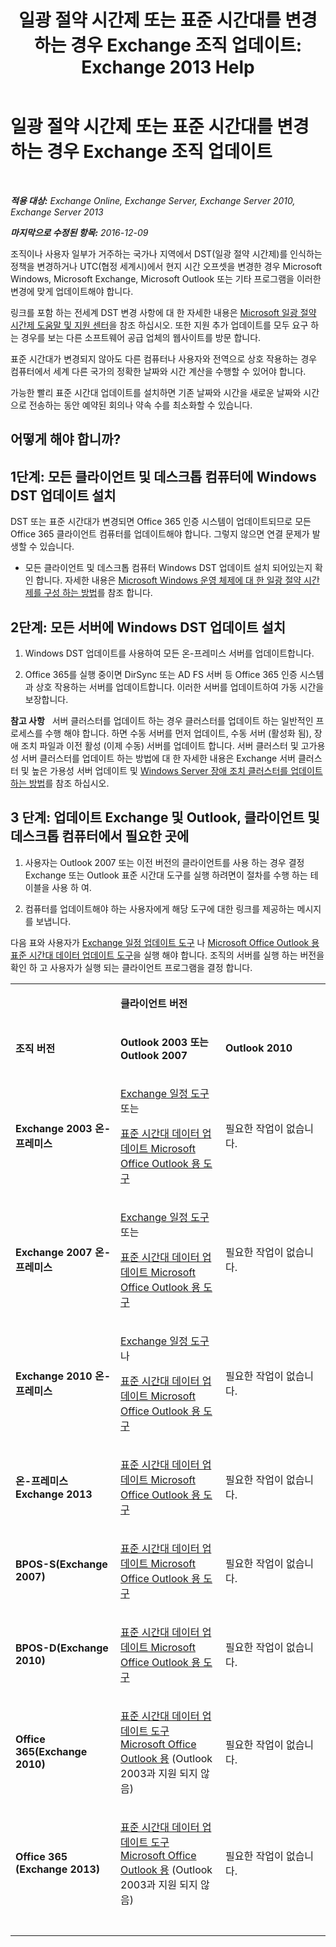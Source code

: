 ﻿---
title: '일광 절약 시간제 또는 표준 시간대를 변경 하는 경우 Exchange 조직 업데이트: Exchange 2013 Help'
TOCTitle: 일광 절약 시간제 또는 표준 시간대를 변경 하는 경우 Exchange 조직 업데이트
ms:assetid: 5b12615c-24cf-4f46-bf3c-2334dc734ef8
ms:mtpsurl: https://technet.microsoft.com/ko-kr/library/Hh530051(v=EXCHG.150)
ms:contentKeyID: 66452419
ms.date: 05/22/2018
mtps_version: v=EXCHG.150
ms.translationtype: MT
---

# 일광 절약 시간제 또는 표준 시간대를 변경 하는 경우 Exchange 조직 업데이트

 

_**적용 대상:** Exchange Online, Exchange Server, Exchange Server 2010, Exchange Server 2013_

_**마지막으로 수정된 항목:** 2016-12-09_

조직이나 사용자 일부가 거주하는 국가나 지역에서 DST(일광 절약 시간제)를 인식하는 정책을 변경하거나 UTC(협정 세계시)에서 현지 시간 오프셋을 변경한 경우 Microsoft Windows, Microsoft Exchange, Microsoft Outlook 또는 기타 프로그램을 이러한 변경에 맞게 업데이트해야 합니다.

링크를 포함 하는 전세계 DST 변경 사항에 대 한 자세한 내용은 [Microsoft 일광 절약 시간제 도움말 및 지원 센터](https://go.microsoft.com/fwlink/p/?linkid=99640)을 참조 하십시오. 또한 지원 추가 업데이트를 모두 요구 하는 경우를 보는 다른 소프트웨어 공급 업체의 웹사이트를 방문 합니다.

표준 시간대가 변경되지 않아도 다른 컴퓨터나 사용자와 전역으로 상호 작용하는 경우 컴퓨터에서 세계 다른 국가의 정확한 날짜와 시간 계산을 수행할 수 있어야 합니다.

가능한 빨리 표준 시간대 업데이트를 설치하면 기존 날짜와 시간을 새로운 날짜와 시간으로 전송하는 동안 예약된 회의나 약속 수를 최소화할 수 있습니다.

## 어떻게 해야 합니까?

## 1단계: 모든 클라이언트 및 데스크톱 컴퓨터에 Windows DST 업데이트 설치

DST 또는 표준 시간대가 변경되면 Office 365 인증 시스템이 업데이트되므로 모든 Office 365 클라이언트 컴퓨터를 업데이트해야 합니다. 그렇지 않으면 연결 문제가 발생할 수 있습니다.

  - 모든 클라이언트 및 데스크톱 컴퓨터 Windows DST 업데이트 설치 되어있는지 확인 합니다. 자세한 내용은 [Microsoft Windows 운영 체제에 대 한 일광 절약 시간제를 구성 하는 방법](http://go.microsoft.com/fwlink/p/?linkid=3052%26kbid=914387)를 참조 합니다.

## 2단계: 모든 서버에 Windows DST 업데이트 설치

1.  Windows DST 업데이트를 사용하여 모든 온-프레미스 서버를 업데이트합니다.

2.  Office 365를 실행 중이면 DirSync 또는 AD FS 서버 등 Office 365 인증 시스템과 상호 작용하는 서버를 업데이트합니다. 이러한 서버를 업데이트하여 가동 시간을 보장합니다.

**참고 사항**   서버 클러스터를 업데이트 하는 경우 클러스터를 업데이트 하는 일반적인 프로세스를 수행 해야 합니다. 하면 수동 서버를 먼저 업데이트, 수동 서버 (활성화 됨), 장애 조치 파일과 이전 활성 (이제 수동) 서버를 업데이트 합니다. 서버 클러스터 및 고가용성 서버 클러스터를 업데이트 하는 방법에 대 한 자세한 내용은 Exchange 서버 클러스터 및 높은 가용성 서버 업데이트 및 [Windows Server 장애 조치 클러스터를 업데이트 하는 방법](https://support.microsoft.com/en-us/kb/174799)를 참조 하십시오.

## 3 단계: 업데이트 Exchange 및 Outlook, 클라이언트 및 데스크톱 컴퓨터에서 필요한 곳에

1.  사용자는 Outlook 2007 또는 이전 버전의 클라이언트를 사용 하는 경우 결정 Exchange 또는 Outlook 표준 시간대 도구를 실행 하려면이 절차를 수행 하는 테이블을 사용 하 여.

2.  컴퓨터를 업데이트해야 하는 사용자에게 해당 도구에 대한 링크를 제공하는 메시지를 보냅니다.

다음 표와 사용자가 [Exchange 일정 업데이트 도구](http://go.microsoft.com/fwlink/p/?linkid=3052%26kbid=930879) 나 [Microsoft Office Outlook 용 표준 시간대 데이터 업데이트 도구](http://go.microsoft.com/fwlink/p/?linkid=3052%26kbid=931667)을 실행 해야 합니다. 조직의 서버를 실행 하는 버전을 확인 하 고 사용자가 실행 되는 클라이언트 프로그램을 결정 합니다.


<table>
<colgroup>
<col style="width: 33%" />
<col style="width: 33%" />
<col style="width: 33%" />
</colgroup>
<tbody>
<tr class="odd">
<td><p></p></td>
<td><p><strong>클라이언트 버전</strong></p></td>
<td> </td>
</tr>
<tr class="even">
<td><p><strong>조직 버전</strong></p></td>
<td><p><strong>Outlook 2003 또는 Outlook 2007</strong></p></td>
<td><p><strong>Outlook 2010</strong></p></td>
</tr>
<tr class="odd">
<td><p><strong>Exchange 2003 온-프레미스</strong></p></td>
<td><p><a href="http://go.microsoft.com/fwlink/p/?linkid=3052%26kbid=930879">Exchange 일정 도구</a> 또는</p>
<p><a href="http://go.microsoft.com/fwlink/p/?linkid=3052%26kbid=931667">표준 시간대 데이터 업데이트 Microsoft Office Outlook 용 도구</a></p></td>
<td><p>필요한 작업이 없습니다.</p></td>
</tr>
<tr class="even">
<td><p><strong>Exchange 2007 온-프레미스</strong></p></td>
<td><p><a href="http://go.microsoft.com/fwlink/p/?linkid=3052%26kbid=930879">Exchange 일정 도구</a> 또는</p>
<p><a href="http://go.microsoft.com/fwlink/p/?linkid=3052%26kbid=931667">표준 시간대 데이터 업데이트 Microsoft Office Outlook 용 도구</a></p></td>
<td><p>필요한 작업이 없습니다.</p></td>
</tr>
<tr class="odd">
<td><p><strong>Exchange 2010 온-프레미스</strong></p></td>
<td><p><a href="http://go.microsoft.com/fwlink/p/?linkid=3052%26kbid=930879">Exchange 일정 도구</a> 나</p>
<p><a href="http://go.microsoft.com/fwlink/p/?linkid=3052%26kbid=931667">표준 시간대 데이터 업데이트 Microsoft Office Outlook 용 도구</a></p></td>
<td><p>필요한 작업이 없습니다.</p></td>
</tr>
<tr class="even">
<td><p><strong>온-프레미스 Exchange 2013</strong></p></td>
<td><p><a href="http://go.microsoft.com/fwlink/p/?linkid=3052%26kbid=931667">표준 시간대 데이터 업데이트 Microsoft Office Outlook 용 도구</a></p></td>
<td><p>필요한 작업이 없습니다.</p></td>
</tr>
<tr class="odd">
<td><p><strong>BPOS-S(Exchange 2007)</strong></p></td>
<td><p><a href="http://go.microsoft.com/fwlink/p/?linkid=3052%26kbid=931667">표준 시간대 데이터 업데이트 Microsoft Office Outlook 용 도구</a></p></td>
<td><p>필요한 작업이 없습니다.</p></td>
</tr>
<tr class="even">
<td><p><strong>BPOS-D(Exchange 2010)</strong></p></td>
<td><p><a href="http://go.microsoft.com/fwlink/p/?linkid=3052%26kbid=931667">표준 시간대 데이터 업데이트 Microsoft Office Outlook 용 도구</a></p></td>
<td><p>필요한 작업이 없습니다.</p></td>
</tr>
<tr class="odd">
<td><p><strong>Office 365(Exchange 2010)</strong></p></td>
<td><p><a href="http://go.microsoft.com/fwlink/p/?linkid=3052%26kbid=931667">표준 시간대 데이터 업데이트 도구 Microsoft Office Outlook 용</a> (Outlook 2003과 지원 되지 않음)</p></td>
<td><p>필요한 작업이 없습니다.</p></td>
</tr>
<tr class="even">
<td><p><strong>Office 365 (Exchange 2013)</strong></p></td>
<td><p><a href="http://go.microsoft.com/fwlink/p/?linkid=3052%26kbid=931667">표준 시간대 데이터 업데이트 도구 Microsoft Office Outlook 용</a> (Outlook 2003과 지원 되지 않음)</p></td>
<td><p>필요한 작업이 없습니다.</p></td>
</tr>
<tr class="odd">
<td> </td>
<td> </td>
<td> </td>
</tr>
</tbody>
</table>

